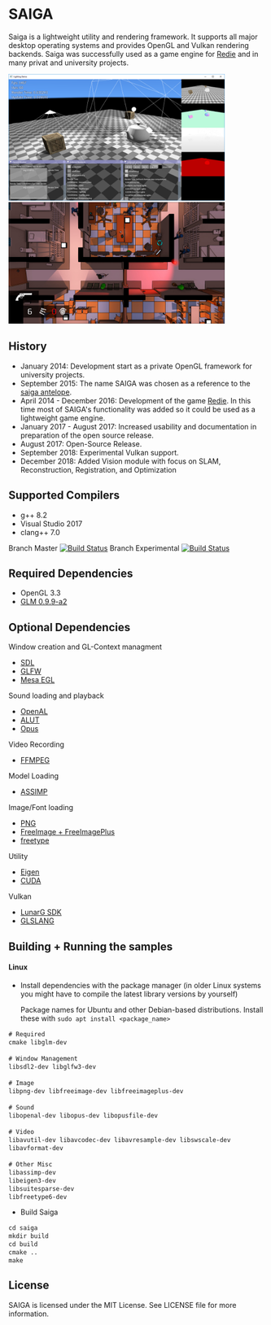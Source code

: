 # SAIGA

Saiga is a lightweight utility and rendering framework. 
It supports all major desktop operating systems and provides OpenGL and Vulkan rendering backends.
Saiga was successfully used as a game engine for [Redie](http://store.steampowered.com/app/536990/) and in many privat and university projects.

<img src="data/textures/sample.png" width="425"/> <img src="data/textures/redie.jpg" width="425"/> 

## History

 * January 2014: Development start as a private OpenGL framework for university projects.
 * September 2015: The name SAIGA was chosen as a reference to the [saiga antelope](https://en.wikipedia.org/wiki/Saiga_antelope).
 * April 2014 - December 2016: Development of the game [Redie](http://store.steampowered.com/app/536990/). In this time most of SAIGA's functionality was added so it could be used as a lightweight game engine.
 * January 2017 - August 2017: Increased usability and documentation in preparation of the open source release.
 * August 2017: Open-Source Release.
 * September 2018: Experimental Vulkan support.
 * December 2018: Added Vision module with focus on SLAM, Reconstruction, Registration, and Optimization

## Supported Compilers

 * g++ 8.2
 * Visual Studio 2017
 * clang++ 7.0

Branch Master [![Build Status](https://travis-ci.org/darglein/saiga.svg?branch=master)](https://travis-ci.org/darglein/saiga)
Branch Experimental [![Build Status](https://travis-ci.org/darglein/saiga.svg?branch=experimental)](https://travis-ci.org/darglein/saiga)
 
## Required Dependencies

 * OpenGL 3.3
 * [GLM 0.9.9-a2](https://github.com/g-truc/glm/tree/0.9.9-a2)

## Optional Dependencies

Window creation and GL-Context managment
 * [SDL](https://www.libsdl.org/)
 * [GLFW](http://www.glfw.org/)
 * [Mesa EGL](https://www.mesa3d.org/egl.html)
 
Sound loading and playback
 * [OpenAL](https://openal.org/)
 * [ALUT](http://distro.ibiblio.org/rootlinux/rootlinux-ports/more/freealut/freealut-1.1.0/doc/alut.html)
 * [Opus](http://opus-codec.org/)
 
Video Recording
 * [FFMPEG](https://ffmpeg.org/)
 
Model Loading
 * [ASSIMP](https://github.com/assimp/assimp)
 
Image/Font loading
 * [PNG](http://www.libpng.org/pub/png/libpng.html)
 * [FreeImage + FreeImagePlus](http://freeimage.sourceforge.net/)
 * [freetype](https://www.freetype.org/)
 
Utility
 * [Eigen](http://eigen.tuxfamily.org)
 * [CUDA](https://developer.nvidia.com/cuda-downloads)
 
 Vulkan
 * [LunarG SDK](https://www.lunarg.com/vulkan-sdk/)
 * [GLSLANG](https://github.com/KhronosGroup/glslang)

## Building + Running the samples

#### Linux
 - Install dependencies with the package manager (in older Linux systems you might have to compile the latest library versions by yourself)

   Package names for Ubuntu and other Debian-based distributions. Install these with `sudo apt install <package_name>`
```
# Required
cmake libglm-dev

# Window Management
libsdl2-dev libglfw3-dev

# Image
libpng-dev libfreeimage-dev libfreeimageplus-dev

# Sound
libopenal-dev libopus-dev libopusfile-dev

# Video 
libavutil-dev libavcodec-dev libavresample-dev libswscale-dev libavformat-dev

# Other Misc
libassimp-dev 
libeigen3-dev 
libsuitesparse-dev
libfreetype6-dev
```

 - Build Saiga
```
cd saiga
mkdir build
cd build
cmake ..
make
```

## License

SAIGA is licensed under the MIT License. See LICENSE file for more information.


